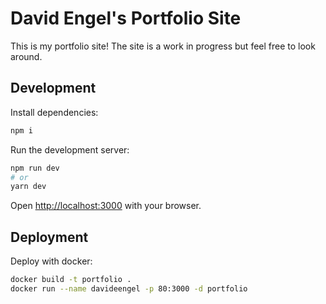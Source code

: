 # David Engel's Portfolio Site

This is my portfolio site! The site is a work in progress but feel free to look around.

## Development

Install dependencies:

```bash
npm i
```

Run the development server:

```bash
npm run dev
# or
yarn dev
```

Open [http://localhost:3000](http://localhost:3000) with your browser.

## Deployment

Deploy with docker:

```bash
docker build -t portfolio .
docker run --name davideengel -p 80:3000 -d portfolio
```
